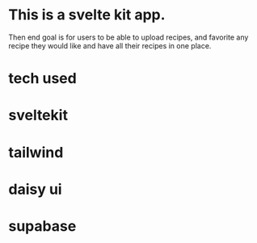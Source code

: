 
# This is a svelte kit app.

Then end goal is for users to be able to upload recipes, and favorite any recipe they would like and have all their recipes in one place.

# tech used
# sveltekit
# tailwind
# daisy ui
# supabase
